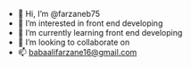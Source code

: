 - 👋 Hi, I’m @farzaneb75
- 👀 I’m interested in front end developing
- 🌱 I’m currently learning front end developing
- 💞️ I’m looking to collaborate on 
- 📫 babaalifarzane16@gmail.com

<!---
farzaneb75/farzaneb75 is a ✨ special ✨ repository because its `README.md` (this file) appears on your GitHub profile.
You can click the Preview link to take a look at your changes.
--->
